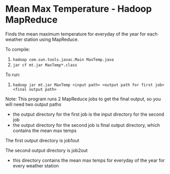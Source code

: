 # Mean Max Temperature - Hadoop MapReduce

Finds the mean maximum temperature for everyday of the year for each weather station using MapReduce.

To compile:
1. `hadoop com.sun.tools.javac.Main MaxTemp.java`
2. `jar cf mt.jar MaxTemp*.class`

To run:
1. `hadoop jar mt.jar MaxTemp <input path> <output path for first job> <final output path>`

Note: This program runs 2 MapReduce jobs to get the final output, so you will need two output paths
- the output directory for the first job is the input directory for the second job
- the output directory for the second job is final output directory, which contains the mean max temps

The first output directory is job1out

The second output directory is job2out
- this directory contains the mean max temps for everyday of the year for every weather station
